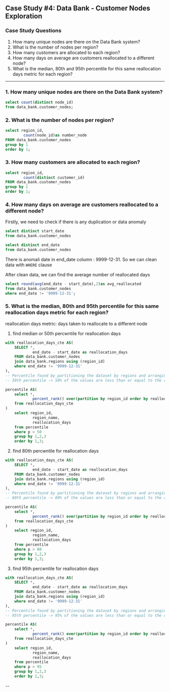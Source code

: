 ## Case Study #4: Data Bank - Customer Nodes Exploration

### Case Study Questions

1. How many unique nodes are there on the Data Bank system?
2. What is the number of nodes per region?
3. How many customers are allocated to each region?
4. How many days on average are customers reallocated to a different node?
5. What is the median, 80th and 95th percentile for this same reallocation days metric for each region?

----

### 1. How many unique nodes are there on the Data Bank system?
```sql
select count(distinct node_id)
from data_bank.customer_nodes;
```

### 2. What is the number of nodes per region?
```sql
select region_id,
		count(node_id)as number_node
FROM data_bank.customer_nodes
group by 1
order by 1;
```

### 3. How many customers are allocated to each region?
```sql
select region_id,
		count(distinct customer_id)
FROM data_bank.customer_nodes 
group by 1
order by 1;
```

### 4. How many days on average are customers reallocated to a different node?

Firstly, we need to check if there is any duplication or data anomaly 
```sql
select distinct start_date
from data_bank.customer_nodes

select distinct end_date
from data_bank.customer_nodes
```
There is anomali date in end_date column : 9999-12-31. So we can clean data with `WHERE` clause

After clean data, we can find the average number of reallocated days
```sql
select round(avg(end_date - start_date),2)as avg_reallocated
from data_bank.customer_nodes
where end_date != '9999-12-31';
```

### 5. What is the median, 80th and 95th percentile for this same reallocation days metric for each region?

reallocation days metric: days taken to reallocate to a different node

1. find median or 50th percwntile for reallocation days
```sql
with reallocation_days_cte AS(
	SELECT *,
			end_date - start_date as reallocation_days
	FROM data_bank.customer_nodes
	join data_bank.regions using (region_id)
	where end_date != '9999-12-31'
),
-- Percentile found by partitioning the dataset by regions and arranging it in ascending order of reallocation_days
-- 50th percentile -> 50% of the values are less than or equal to the current value

percentile AS(
	select *,
			percent_rank() over(partition by region_id order by reallocation_days)*100 as p
	from reallocation_days_cte
)
	select region_id,
			region_name,
			reallocation_days
	from percentile
	where p > 50
	group by 1,2,3
	order by 1,3;
```
2. find 80th percwntile for reallocation days
```sql
with reallocation_days_cte AS(
	SELECT *,
			end_date - start_date as reallocation_days
	FROM data_bank.customer_nodes
	join data_bank.regions using (region_id)
	where end_date != '9999-12-31'
),
-- Percentile found by partitioning the dataset by regions and arranging it in ascending order of reallocation_days
-- 80th percentile -> 80% of the values are less than or equal to the current value

percentile AS(
	select *,
			percent_rank() over(partition by region_id order by reallocation_days)*100 as p
	from reallocation_days_cte
)
	select region_id,
			region_name,
			reallocation_days
	from percentile
	where p > 80
	group by 1,2,3
	order by 1,3;
```
3. find 95th percwntile for reallocation days
```sql
with reallocation_days_cte AS(
	SELECT *,
			end_date - start_date as reallocation_days
	FROM data_bank.customer_nodes
	join data_bank.regions using (region_id)
	where end_date != '9999-12-31'
),
-- Percentile found by partitioning the dataset by regions and arranging it in ascending order of reallocation_days
-- 95th percentile -> 95% of the values are less than or equal to the current value

percentile AS(
	select *,
			percent_rank() over(partition by region_id order by reallocation_days)*100 as p
	from reallocation_days_cte
)
	select region_id,
			region_name,
			reallocation_days
	from percentile
	where p > 95
	group by 1,2,3
	order by 1,3;
```

--
